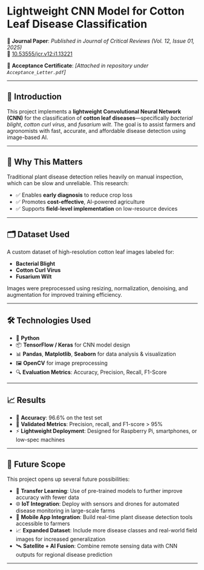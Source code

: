 # Lightweight CNN Model for Cotton Leaf Disease Classification

📄 **Journal Paper**: *Published in Journal of Critical Reviews (Vol. 12, Issue 01, 2025)*  
🔗 [10.53555/jcr.v12:i1.13221](https://jcreview.com/archives/volume-12/issue-1/13221)

📜 **Acceptance Certificate**: _[Attached in repository under `Acceptance_Letter.pdf`]_

---

## 🔰 Introduction

This project implements a **lightweight Convolutional Neural Network (CNN)** for the classification of **cotton leaf diseases**—specifically *bacterial blight*, *cotton curl virus*, and *fusarium wilt*. The goal is to assist farmers and agronomists with fast, accurate, and affordable disease detection using image-based AI.

---

## 🌟 Why This Matters

Traditional plant disease detection relies heavily on manual inspection, which can be slow and unreliable. This research:

- ✅ Enables **early diagnosis** to reduce crop loss  
- ✅ Promotes **cost-effective**, AI-powered agriculture  
- ✅ Supports **field-level implementation** on low-resource devices

---

## 🗂 Dataset Used

A custom dataset of high-resolution cotton leaf images labeled for:

- **Bacterial Blight**  
- **Cotton Curl Virus**  
- **Fusarium Wilt**

Images were preprocessed using resizing, normalization, denoising, and augmentation for improved training efficiency.

---

## 🛠️ Technologies Used

- 🐍 **Python**  
- 📦 **TensorFlow / Keras** for CNN model design  
- 📊 **Pandas**, **Matplotlib**, **Seaborn** for data analysis & visualization  
- 🖼 **OpenCV** for image preprocessing  
- 🔍 **Evaluation Metrics**: Accuracy, Precision, Recall, F1-Score

---

## 📈 Results

- 🧠 **Accuracy**: 96.6% on the test set  
- 🧪 **Validated Metrics**: Precision, recall, and F1-score > 95%  
- ⚡ **Lightweight Deployment**: Designed for Raspberry Pi, smartphones, or low-spec machines

---

## 🚀 Future Scope

This project opens up several future possibilities:

- 🌱 **Transfer Learning**: Use of pre-trained models to further improve accuracy with fewer data  
- 🌐 **IoT Integration**: Deploy with sensors and drones for automated disease monitoring in large-scale farms  
- 📱 **Mobile App Integration**: Build real-time plant disease detection tools accessible to farmers  
- 📈 **Expanded Dataset**: Include more disease classes and real-world field images for increased generalization  
- 🛰 **Satellite + AI Fusion**: Combine remote sensing data with CNN outputs for regional disease prediction

---
